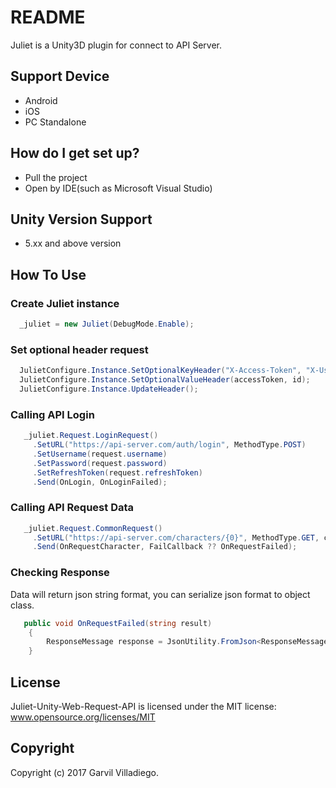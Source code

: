 # README #

Juliet is a Unity3D plugin for connect to API Server.

## Support Device ##
* Android
* iOS
* PC Standalone

## How do I get set up? ##
* Pull the project
* Open by IDE(such as Microsoft Visual Studio)

## Unity Version Support ##
* 5.xx and above version

## How To Use ##

### Create Juliet instance ###
```csharp
  _juliet = new Juliet(DebugMode.Enable);
```

### Set optional header request ###
```csharp
  JulietConfigure.Instance.SetOptionalKeyHeader("X-Access-Token", "X-User");
  JulietConfigure.Instance.SetOptionalValueHeader(accessToken, id);
  JulietConfigure.Instance.UpdateHeader();
```

### Calling API Login ###
```csharp
   _juliet.Request.LoginRequest()
     .SetURL("https://api-server.com/auth/login", MethodType.POST)
     .SetUsername(request.username)
     .SetPassword(request.password)
     .SetRefreshToken(request.refreshToken)
     .Send(OnLogin, OnLoginFailed);
```

### Calling API Request Data ###
```csharp
   _juliet.Request.CommonRequest()
     .SetURL("https://api-server.com/characters/{0}", MethodType.GET, characterId)
     .Send(OnRequestCharacter, FailCallback ?? OnRequestFailed);
```

### Checking Response ###

Data will return json string format, you can serialize json format to object class.
```csharp
   public void OnRequestFailed(string result)
    {
        ResponseMessage response = JsonUtility.FromJson<ResponseMessage>(result);
    }
```

## License
Juliet-Unity-Web-Request-API is licensed under the MIT license:
www.opensource.org/licenses/MIT

## Copyright
Copyright (c) 2017 Garvil Villadiego.